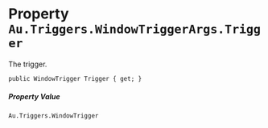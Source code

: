 # Property `Au.Triggers.WindowTriggerArgs.Trigger`

The trigger.

```
public WindowTrigger Trigger { get; }
```

##### Property Value

`Au.Triggers.WindowTrigger`